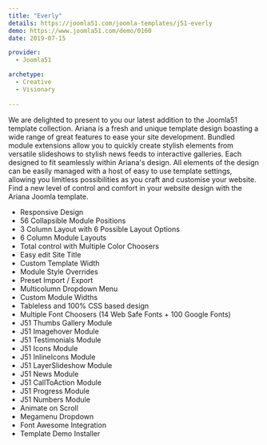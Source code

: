 ```yaml
---
title: "Everly"
details: https://joomla51.com/joomla-templates/j51-everly
demo: https://www.joomla51.com/demo/0160
date: 2019-07-15

provider: 
  - Joomla51

archetype:
  - Creative
  - Visionary
  
---
```


We are delighted to present to you our latest addition to the Joomla51 template collection. Ariana is a fresh and unique template design boasting a wide range of great features to ease your site development. Bundled module extensions allow you to quickly create stylish elements from versatile slideshows to stylish news feeds to interactive galleries. Each designed to fit seamlessly within Ariana's design. All elements of the design can be easily managed with a host of easy to use template settings, allowing you limitless possibilities as you craft and customise your website. Find a new level of control and comfort in your website design with the Ariana Joomla template.

* Responsive Design
* 56 Collapsible Module Positions
* 3 Column Layout with 6 Possible Layout Options
* 6 Column Module Layouts
* Total control with Multiple Color Choosers
* Easy edit Site Title
* Custom Template Width
* Module Style Overrides
* Preset Import / Export
* Multicolumn Dropdown Menu
* Custom Module Widths
* Tableless and 100% CSS based design
* Multiple Font Choosers (14 Web Safe Fonts + 100 Google Fonts)
* J51 Thumbs Gallery Module
* J51 Imagehover Module
* J51 Testimonials Module
* J51 Icons Module
* J51 InlineIcons Module
* J51 LayerSlideshow Module
* J51 News Module
* J51 CallToAction Module
* J51 Progress Module
* J51 Numbers Module
* Animate on Scroll
* Megamenu Dropdown
* Font Awesome Integration
* Template Demo Installer
